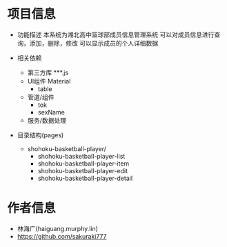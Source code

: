 # 项目信息
- 功能描述
    本系统为湘北高中篮球部成员信息管理系统
    可以对成员信息进行查询，添加，删除，修改
    可以显示成员的个人详细数据

- 相关依赖
    - 第三方库 ***.js
    - UI组件 Material
        - table
    - 管道/组件
        - tok
        - sexName
    - 服务/数据处理

- 目录结构(pages)
    - shohoku-basketball-player/
        - shohoku-basketball-player-list
        - shohoku-basketball-player-item
        - shohoku-basketball-player-edit
        - shohoku-basketball-player-detail

# 作者信息
- 林海广(haiguang.murphy.lin)
- https://github.com/sakuraki777